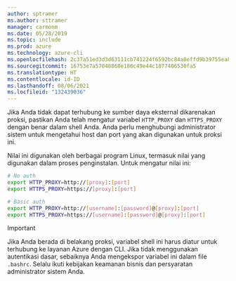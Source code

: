 ```yaml
---
author: sptramer
ms.author: sttramer
manager: carmonm
ms.date: 05/28/2019
ms.topic: include
ms.prod: azure
ms.technology: azure-cli
ms.openlocfilehash: 2c37a51ed3d3d63111cb741224f6592bc84a0effd9b39755ea833455234f5d87
ms.sourcegitcommit: 16753e7a57048868e186c49e44c1877406530fa5
ms.translationtype: HT
ms.contentlocale: id-ID
ms.lasthandoff: 08/06/2021
ms.locfileid: "132439036"
---
```

Jika Anda tidak dapat terhubung ke sumber daya eksternal dikarenakan proksi, pastikan Anda telah mengatur variabel `HTTP_PROXY` dan `HTTPS_PROXY` dengan benar dalam shell Anda. Anda perlu menghubungi administrator sistem untuk mengetahui host dan port yang akan digunakan untuk proksi ini.

Nilai ini digunakan oleh berbagai program Linux, termasuk nilai yang digunakan dalam proses penginstalan. Untuk mengatur nilai ini:

```bash
# No auth
export HTTP_PROXY=http://[proxy]:[port]
export HTTPS_PROXY=https://[proxy]:[port]

# Basic auth
export HTTP_PROXY=http://[username]:[password]@[proxy]:[port]
export HTTPS_PROXY=https://[username]:[password]@[proxy]:[port]
```

> [!IMPORTANT]
> Jika Anda berada di belakang proksi, variabel shell ini harus diatur untuk terhubung ke layanan Azure dengan CLI.
> Jika tidak menggunakan autentikasi dasar, sebaiknya Anda mengekspor variabel ini dalam file `.bashrc`.
> Selalu ikuti kebijakan keamanan bisnis dan persyaratan administrator sistem Anda.

